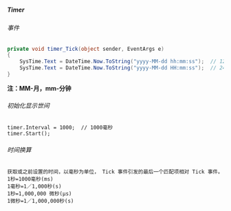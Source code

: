 ##### Timer

###### 事件

```c#
private void timer_Tick(object sender, EventArgs e)
{
    SysTime.Text = DateTime.Now.ToString("yyyy-MM-dd hh:mm:ss");  // 12小时制
    SysTime.Text = DateTime.Now.ToString("yyyy-MM-dd HH:mm:ss");  // 24小时制
}
```

**注：MM-月，mm-分钟**

###### 初始化显示世间

```
timer.Interval = 1000;  // 1000毫秒
timer.Start();
```

###### 时间换算

```
获取或之前设置的时间，以毫秒为单位， Tick 事件引发的最后一个匹配项相对 Tick 事件。
1秒=1000毫秒(ms)
1毫秒=1／1,000秒(s)
1秒=1,000,000 微秒(μs)
1微秒=1／1,000,000秒(s)
```

